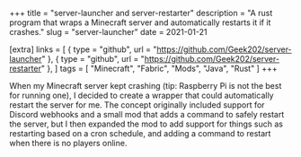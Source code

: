 +++
title = "server-launcher and server-restarter"
description = "A rust program that wraps a Minecraft server and automatically restarts it if it crashes."
slug = "server-launcher"
date = 2021-01-21

[extra]
links = [
    { type = "github", url = "https://github.com/Geek202/server-launcher" },
    { type = "github", url = "https://github.com/Geek202/server-restarter" },
]
tags = [ "Minecraft", "Fabric", "Mods", "Java", "Rust" ]
+++

When my Minecraft server kept crashing (tip: Raspberry Pi is not the best for running one), I decided to create a wrapper that could automatically restart the server for me.
The concept originally included support for Discord webhooks and a small mod that adds a command to safely restart the server, but I then expanded the mod to add support for things such as restarting based on a cron schedule, and adding a command to restart when there is no players online.
